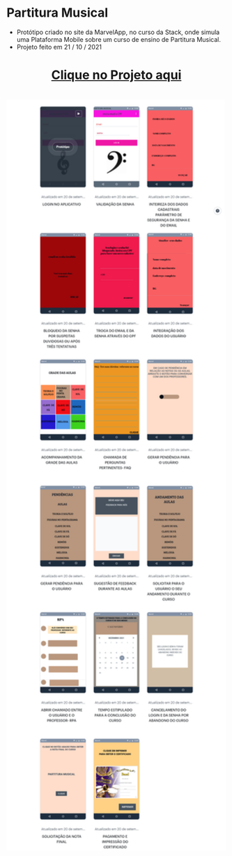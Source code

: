# Partitura Musical

- Protótipo criado no site da MarvelApp, no curso da Stack, onde simula uma Plataforma Mobile sobre um curso de ensino de Partitura Musical.
- Projeto feito em 21 / 10 / 2021

 # <div align="center"> [Clique no Projeto aqui](https://marvelapp.com/prototype/2baj457g/screen/82125654)
 </div>
 
 #

<div align="center">
<img width="1212" alt="Screen Shot 2022-07-21 at 22 39 08" src="https://github.com/MaiaraSanto/Partitura-Musical/blob/main/Partitura Musical.png">
 </div>
 <br>
 
 


